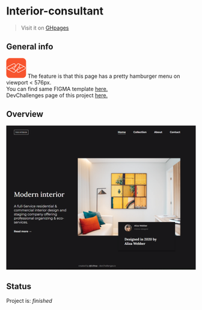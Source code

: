 # Interior-consultant
> Visit it on [GHpages](https://ic3top.github.io/devChallenges/interior-consultant-master/solution/src/index.html)


## General info
![dev](../devChallenges.png)
The feature is that this page has a pretty hamburger menu on viewport < 576px.  
You can find same FIGMA template [here.](https://www.figma.com/file/3cf83hHRBAGjG5EKPcG2bV/interior-consultant-challenge?node-id=1%3A31)  
DevChallenges page of this project [here.](https://devchallenges.io/solutions/rN36p6StA0DCg5cRk7vI)


## Overview
![demo of the web-page](./screenshots/demo.png)


## Status
Project is: _finished_